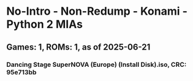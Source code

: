 # No-Intro - Non-Redump - Konami - Python 2 MIAs
## Games: 1, ROMs: 1, as of 2025-06-21

### Dancing Stage SuperNOVA (Europe) (Install Disk).iso, CRC: 95e713bb
